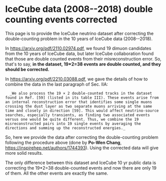 # IceCube data (2008--2018) double counting events corrected

This page is to provide the IceCube neutrino dataset after correcting the double-counting problem in the 10 years of IceCube data (2008--2018).

In https://arxiv.org/pdf/2110.02974.pdf, we found 19 dimuon candidates from the 10 years of IceCube data, but later IceCube collaboration found that those are double counted events from their misreconstruction error.
So, that's to say, **in the dataset, 19*2=38 events are double counted, and they should be corrected.**

In https://arxiv.org/pdf/2210.03088.pdf, we gave the details of how to combine the data in the last paragraph of Sec. IIA:

      _We also process the 19 × 2 double-counted tracks in the dataset found in Ref. [59] (listed in its table III). These events arise from an internal reconstruction error that identifies some single muons crossing the dust layer as two separate muons arriving at the same time and closely in direction [59]. This would affect neutrino-source searches, especially transients, as finding two associated events versus one would be quite different. Thus, we combine the 19 misreconstructed pairs into 19 single events by averaging the directions and summing up the reconstructed energies._


So, here we provide the data after correcting the double-counting problem following the procedure above (done by **Po-Wen Chang**, https://inspirehep.net/authors/1744393). Using the corrected data will give more solid results. 

The only difference between this dataset and IceCube 10 yr public data is correcting the 19*2=38 double-counted events and now there are only 19 of them. All the other events are exactly the same. 
